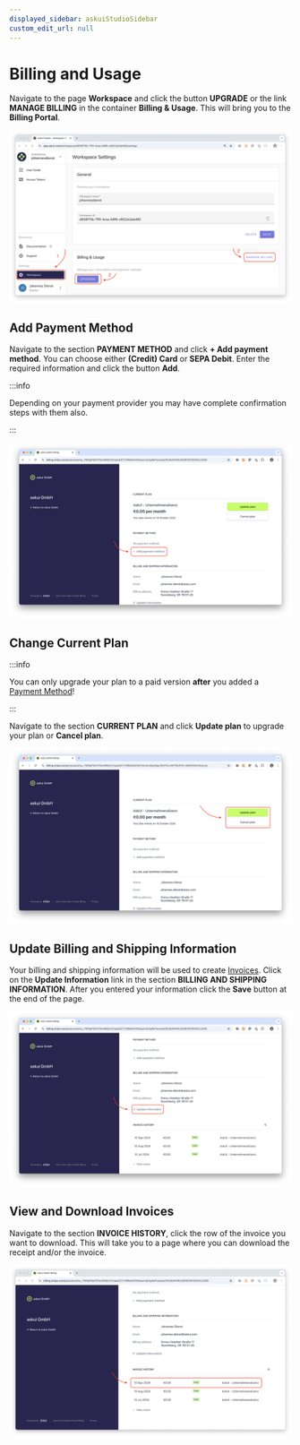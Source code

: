 ```yaml
---
displayed_sidebar: askuiStudioSidebar
custom_edit_url: null
---
```


# Billing and Usage
Navigate to the page **Workspace** and click the button **UPGRADE** or the link **MANAGE BILLING** in the container **Billing & Usage**.
This will bring you to the **Billing Portal**.

![](./images/billing-usage-start.png)

## Add Payment Method
Navigate to the section **PAYMENT METHOD** and click **+ Add payment method**. You can choose either **(Credit) Card** or **SEPA Debit**. Enter the required information and click the button **Add**.

:::info

Depending on your payment provider you may have complete confirmation steps with them also.

:::

![](./images/billing-add-payment-method.png)

## Change Current Plan

:::info

You can only upgrade your plan to a paid version **after** you added a [Payment Method](#add-payment-method)! 

:::

Navigate to the section **CURRENT PLAN** and click **Update plan** to upgrade your plan or **Cancel plan**.

![](./images/billing-change-plan.png)

## Update Billing and Shipping Information
Your billing and shipping information will be used to create [Invoices](#view-and-download-invoices). Click on the **Update Information** link in the section **BILLING AND SHIPPING INFORMATION**. After you entered your information click the **Save** button at the end of the page.

![](./images/billing-update-information.png)

## View and Download Invoices
Navigate to the section **INVOICE HISTORY**, click the row of the invoice you want to download. This will take you to a page where you can download the receipt and/or the invoice.

![](./images/billing-download-invoice.png)
